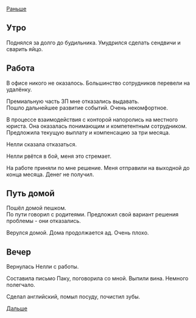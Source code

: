 [Раньше](2020.04.05.md)
## Утро
Поднялся за долго до будильника.
Умудрился сделать сендвичи и сварить яйцо.
## Работа
В офисе никого не оказалось.
Большинство сотрудников перевели на удалёнку.

Премиальную часть ЗП мне отказались выдавать.  
Пошло дальнейшее развитие событий. Очень некомфортное.

В процессе взаимодействия с конторой напоролись на местного юриста. Она оказалась понимающим и компетентным сотрудником. Предложила текущую выплату и компенсацию за три месяца.

Нелли сказала отказаться.

Нелли рвётся в бой, меня это стремает.

На работе приняли по мне решение. Меня отправили на выходной до конца месяца. Денег не получил. 
## Путь домой
Пошёл домой пешком.  
По пути говорил с родитеями. Предложил свой вариант решения проблемы - они отказались.

Верулся домой. Дома продолжается ад. Очень плохо.
## Вечер
Вернулась Нелли с работы.

Составила письмо Паку, поговорила со мной. Выпили вина. Немного полегчало.

Сделал английский, помыл посуду, почистил зубы.

[Дальше](2020.04.07.md)